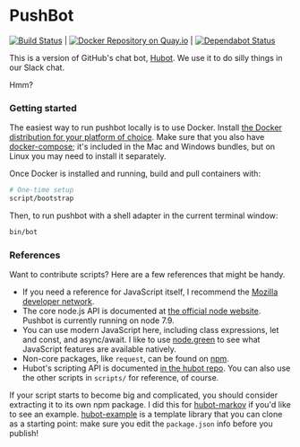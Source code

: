 # PushBot

[![Build Status](https://travis-ci.org/smashwilson/pushbot.svg?branch=master)](https://travis-ci.org/smashwilson/pushbot) | [![Docker Repository on Quay.io](https://quay.io/repository/smashwilson/pushbot/status "Docker Repository on Quay.io")](https://quay.io/repository/smashwilson/pushbot) | [![Dependabot Status](https://api.dependabot.com/badges/status?host=github&repo=smashwilson/pushbot)](https://dependabot.com)

This is a version of GitHub's chat bot, [Hubot](https://hubot.github.com/). We use it to do silly things in our Slack chat.

Hmm?

### Getting started

The easiest way to run pushbot locally is to use Docker. Install [the Docker distribution for your platform of choice](https://docs.docker.com/#run-docker-anywhere). Make sure that you also have [docker-compose](https://docs.docker.com/compose/overview/); it's included in the Mac and Windows bundles, but on Linux you may need to install it separately.

Once Docker is installed and running, build and pull containers with:

```bash
# One-time setup
script/bootstrap
```

Then, to run pushbot with a shell adapter in the current terminal window:

```bash
bin/bot
```

### References

Want to contribute scripts? Here are a few references that might be handy.

 * If you need a reference for JavaScript itself, I recommend the [Mozilla developer network](https://developer.mozilla.org/en-US/docs/Web/JavaScript).
 * The core node.js API is documented at [the official node website](https://nodejs.org/dist/latest-v7.x/docs/api/). Pushbot is currently running on node 7.9.
 * You can use modern JavaScript here, including class expressions, let and const, and async/await. I like to use [node.green](http://node.green/) to see what JavaScript features are available natively.
 * Non-core packages, like `request`, can be found on [npm](https://www.npmjs.com/).
 * Hubot's scripting API is documented [in the hubot repo](https://github.com/github/hubot/blob/master/docs/scripting.md). You can also use the other scripts in `scripts/` for reference, of course.

If your script starts to become big and complicated, you should consider extracting it to its own npm package. I did this for [hubot-markov](https://github.com/smashwilson/hubot-markov) if you'd like to see an example. [hubot-example](https://github.com/hubot-scripts/hubot-example) is a template library that you can clone as a starting point: make sure you edit the `package.json` info before you publish!
